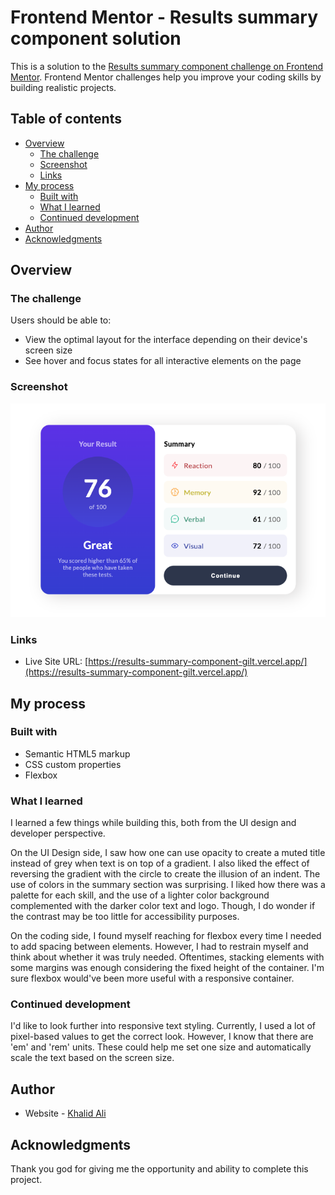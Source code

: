 # Frontend Mentor - Results summary component solution

This is a solution to the [Results summary component challenge on Frontend Mentor](https://www.frontendmentor.io/challenges/results-summary-component-CE_K6s0maV). Frontend Mentor challenges help you improve your coding skills by building realistic projects.

## Table of contents

- [Overview](#overview)
  - [The challenge](#the-challenge)
  - [Screenshot](#screenshot)
  - [Links](#links)
- [My process](#my-process)
  - [Built with](#built-with)
  - [What I learned](#what-i-learned)
  - [Continued development](#continued-development)
- [Author](#author)
- [Acknowledgments](#acknowledgments)

## Overview

### The challenge

Users should be able to:

- View the optimal layout for the interface depending on their device's screen size
- See hover and focus states for all interactive elements on the page

### Screenshot

![](./assets/images/preview_img.png)

### Links

- Live Site URL: [https://results-summary-component-gilt.vercel.app/](https://results-summary-component-gilt.vercel.app/)

## My process

### Built with

- Semantic HTML5 markup
- CSS custom properties
- Flexbox

### What I learned

I learned a few things while building this, both from the UI design and developer perspective.

On the UI Design side, I saw how one can use opacity to create a muted title instead of grey when text is on top of a gradient. I also liked the effect of reversing the gradient with the circle to create the illusion of an indent. The use of colors in the summary section was surprising. I liked how there was a palette for each skill, and the use of a lighter color background complemented with the darker color text and logo. Though, I do wonder if the contrast may be too little for accessibility purposes.

On the coding side, I found myself reaching for flexbox every time I needed to add spacing between elements. However, I had to restrain myself and think about whether it was truly needed. Oftentimes, stacking elements with some margins was enough considering the fixed height of the container. I'm sure flexbox would've been more useful with a responsive container.

### Continued development

I'd like to look further into responsive text styling. Currently, I used a lot of pixel-based values to get the correct look. However, I know that there are 'em' and 'rem' units. These could help me set one size and automatically scale the text based on the screen size.

## Author

- Website - [Khalid Ali](https://codingkhareed.dev/)

## Acknowledgments

Thank you god for giving me the opportunity and ability to complete this project.
